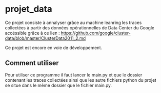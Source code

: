 # projet_data
Ce projet consiste à annalyser grâce au machine leanring les traces collectées à partir des données opérationnelles de Data Center du Google accéssible grâce à ce lien : 
https://github.com/google/cluster-data/blob/master/ClusterData2011_2.md

Ce projet est encore en voie de développement.

## Comment utiliser
Pour utiliser ce programme il faut lancer le main.py et que le dossier contenant les traces collectées ainsi que les autre fichiers python du projet se situe dans le même dossier que le fichier main.py.

